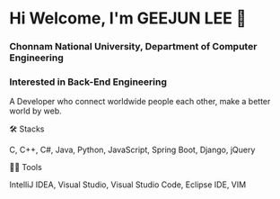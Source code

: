 # Hi Welcome, I'm GEEJUN LEE 👋

### Chonnam National University, Department of Computer Engineering
### Interested in Back-End Engineering

A Developer who connect worldwide people each other, make a better world by web.

🛠️ Stacks

C, C++, C#, Java, Python, JavaScript, Spring Boot, Django, jQuery



💪🏼 Tools

IntelliJ IDEA, Visual Studio, Visual Studio Code, Eclipse IDE, VIM


<!--
**dnjfqhd12345/dnjfqhd12345** is a ✨ _special_ ✨ repository because its `README.md` (this file) appears on your GitHub profile.

Here are some ideas to get you started:

- 🔭 I’m currently working on ...
- 🌱 I’m currently learning ...
- 👯 I’m looking to collaborate on ...
- 🤔 I’m looking for help with ...
- 💬 Ask me about ...
- 📫 How to reach me: ...
- 😄 Pronouns: ...
- ⚡ Fun fact: ...
-->
